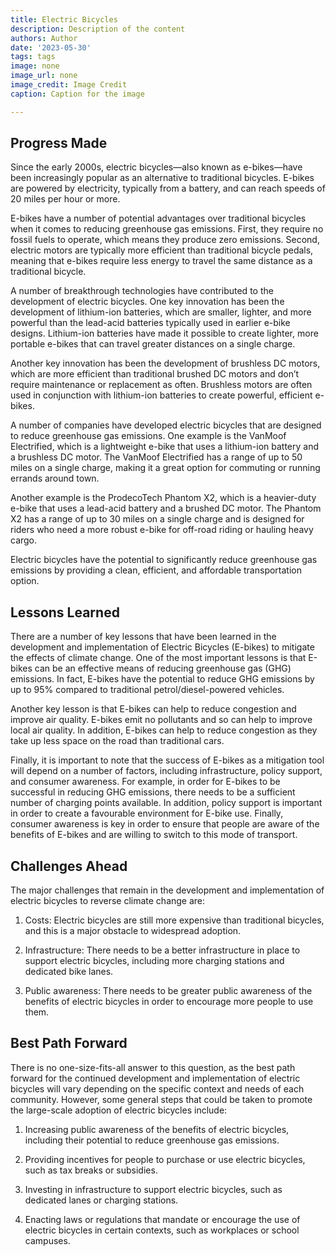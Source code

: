 ```yaml
---
title: Electric Bicycles
description: Description of the content
authors: Author
date: '2023-05-30'
tags: tags
image: none
image_url: none
image_credit: Image Credit
caption: Caption for the image

---
```




## Progress Made

Since the early 2000s, electric bicycles—also known as e-bikes—have been increasingly popular as an alternative to traditional bicycles. E-bikes are powered by electricity, typically from a battery, and can reach speeds of 20 miles per hour or more.

E-bikes have a number of potential advantages over traditional bicycles when it comes to reducing greenhouse gas emissions. First, they require no fossil fuels to operate, which means they produce zero emissions. Second, electric motors are typically more efficient than traditional bicycle pedals, meaning that e-bikes require less energy to travel the same distance as a traditional bicycle.

A number of breakthrough technologies have contributed to the development of electric bicycles. One key innovation has been the development of lithium-ion batteries, which are smaller, lighter, and more powerful than the lead-acid batteries typically used in earlier e-bike designs. Lithium-ion batteries have made it possible to create lighter, more portable e-bikes that can travel greater distances on a single charge.

Another key innovation has been the development of brushless DC motors, which are more efficient than traditional brushed DC motors and don’t require maintenance or replacement as often. Brushless motors are often used in conjunction with lithium-ion batteries to create powerful, efficient e-bikes.

A number of companies have developed electric bicycles that are designed to reduce greenhouse gas emissions. One example is the VanMoof Electrified, which is a lightweight e-bike that uses a lithium-ion battery and a brushless DC motor. The VanMoof Electrified has a range of up to 50 miles on a single charge, making it a great option for commuting or running errands around town.

Another example is the ProdecoTech Phantom X2, which is a heavier-duty e-bike that uses a lead-acid battery and a brushed DC motor. The Phantom X2 has a range of up to 30 miles on a single charge and is designed for riders who need a more robust e-bike for off-road riding or hauling heavy cargo.

Electric bicycles have the potential to significantly reduce greenhouse gas emissions by providing a clean, efficient, and affordable transportation option.

## Lessons Learned

There are a number of key lessons that have been learned in the development and implementation of Electric Bicycles (E-bikes) to mitigate the effects of climate change. One of the most important lessons is that E-bikes can be an effective means of reducing greenhouse gas (GHG) emissions. In fact, E-bikes have the potential to reduce GHG emissions by up to 95% compared to traditional petrol/diesel-powered vehicles.

Another key lesson is that E-bikes can help to reduce congestion and improve air quality. E-bikes emit no pollutants and so can help to improve local air quality. In addition, E-bikes can help to reduce congestion as they take up less space on the road than traditional cars.

Finally, it is important to note that the success of E-bikes as a mitigation tool will depend on a number of factors, including infrastructure, policy support, and consumer awareness. For example, in order for E-bikes to be successful in reducing GHG emissions, there needs to be a sufficient number of charging points available. In addition, policy support is important in order to create a favourable environment for E-bike use. Finally, consumer awareness is key in order to ensure that people are aware of the benefits of E-bikes and are willing to switch to this mode of transport.

## Challenges Ahead

The major challenges that remain in the development and implementation of electric bicycles to reverse climate change are:

1. Costs: Electric bicycles are still more expensive than traditional bicycles, and this is a major obstacle to widespread adoption.

2. Infrastructure: There needs to be a better infrastructure in place to support electric bicycles, including more charging stations and dedicated bike lanes.

3. Public awareness: There needs to be greater public awareness of the benefits of electric bicycles in order to encourage more people to use them.

## Best Path Forward

There is no one-size-fits-all answer to this question, as the best path forward for the continued development and implementation of electric bicycles will vary depending on the specific context and needs of each community. However, some general steps that could be taken to promote the large-scale adoption of electric bicycles include:

1. Increasing public awareness of the benefits of electric bicycles, including their potential to reduce greenhouse gas emissions.

2. Providing incentives for people to purchase or use electric bicycles, such as tax breaks or subsidies.

3. Investing in infrastructure to support electric bicycles, such as dedicated lanes or charging stations.

4. Enacting laws or regulations that mandate or encourage the use of electric bicycles in certain contexts, such as workplaces or school campuses.
